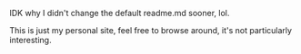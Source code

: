 IDK why I didn't change the default readme.md sooner, lol.

This is just my personal site, feel free to browse around, it's not particularly interesting.

